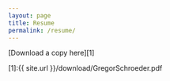 ```yaml
---
layout: page
title: Resume
permalink: /resume/
---
```


<object data="{{ site.baseurl }}/download/GregorSchroeder.pdf" width="1000" height="1000" type="application/pdf"></object>

[Download a copy here][1]

[1]:{{ site.url }}/download/GregorSchroeder.pdf
